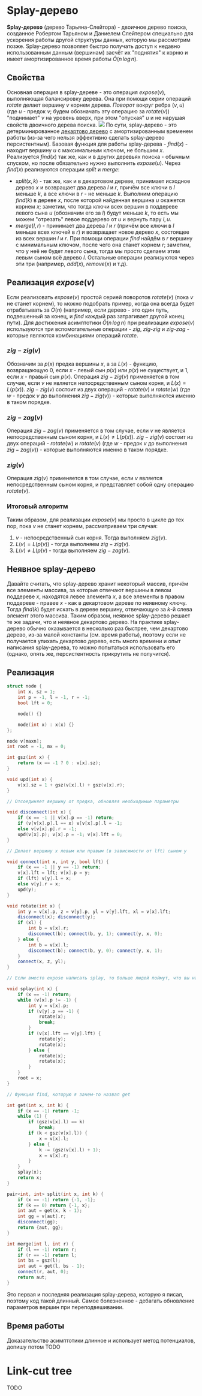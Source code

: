 # Splay-дерево

**Splay-дерево** (дерево Тарьяна-Слейтора) - двоичное дерево поиска, созданное Робертом Тарьяном и Даниелем Слейтером специально для ускорения работы другой структуры данных, которую мы рассмотрим позже. Splay-дерево позволяет быстро получать доступ к недавно использованным данным (вершинам) засчёт их "поднятия" к корню и имеет амортизированное время работы $\hat{O}(n\,log\,n)$.

## Свойства

Основная операция в splay-дереве - это операция $expose(v)$, выполняющая балансировку дерева. Она при помощи серии операций $rotate$ делает вершину $v$ корнем дерева. *Поворот* вокруг ребра $(v, u)$ (где $u$ - предок $v$; будем обозначать эту операцию за $rotate(v)$) "поднимает" $v$ на уровень вверх, при этом "опуская" $u$ и не нарушая свойств двоичного дерева поиска.
![](https://neerc.ifmo.ru/wiki/images/2/24/Зиг.png)
По сути, splay-дерево - это детерминированное [декартово дерево](https://algorithmica.org/ru/treap) с амортизированным временем работы (из-за чего нельзя эффективно сделать splay-дерево персистентным). Базовая функция для работы splay-дерева - $find(x)$ - находит вершину $u$ с максимальным ключом, не большим $x$. Реализуется $find(x)$ так же, как и в других деревьях поиска - обычным спуском,  но после  обязательно нужно выполнить $expose(u)$. Через $find(x)$ реализуются операции $split$ и $merge$: 
+ $split(x, k)$ - так же, как и в декартовом дереве, принимает исходное дерево $x$ и возвращает два дерева $l$ и $r$, причём все ключи в $l$ меньше $k$, а все ключи в $r$ - не меньше $k$. Выполним операцию $find(k)$ в дереве $x$, после которой найденная вершина $u$ окажется корнем $x$; заметим, что тогда ключи всех вершин в поддереве левого сына $u$ (обозначим его за $l$) будут меньше $k$, то есть мы можем "отрезать" левое поддерево от $u$ и вернуть пару ${l, u}$. 
+ $merge(l, r)$ - принимает два дерева $l$ и $r$ (причём все ключи в $l$ меньше всех ключей в $r$) и возвращает новое дерево $x$, состоящее из всех вершин $l$ и $r$. При помощи операции $find$ найдём в $r$ вершину с минимальным ключом, после чего она станет корнем $r$; заметим, что у неё не будет левого сына, тогда мы просто сделаем этим левым сыном всё дерево $l$.
Остальные операции реализуются через эти три (например, $add(x)$, $remove(x)$ и т.д).

## Реализация $expose(v)$

Если реализовать $expose(v)$ простой серией поворотов $rotate(v)$ (пока $v$ не станет корнем), то можно подобрать пример, когда она всегда будет отрабатывать за $O(n)$ (например, если дерево - это один путь, подвешенный за конец, и $find$ каждый раз затрагивает другой конец пути). Для достижения асимптотики $\hat{O}(n\,log\,n)$ при реализации $expose(v)$ используются три вспомогательные операции - *zig*, *zig-zig* и *zig-zag* - которые являются комбинациями операций $rotate$.

### $zig-zig(v)$

Обозначим за $p(x)$ предка вершины $x$, а за $L(x)$ - функцию, возвращающую 0, если $x$ - левый сын $p(x)$ или $p(x)$ не существует, и 1, если $x$ - правый сын $p(x)$. Операция $zig-zig(v)$ применяется в том случае, если $v$ не является непосредственным сыном корня, и $L(x)=L(p(x))$. $zig-zig(v)$ состоит из двух операций - $rotate(v)$ и $rotate(w)$ (где $w$ - предок $v$ до выполнения $zig-zig(v)$) - которые выполняются именно в таком порядке.

### $zig-zag(v)$ 

Операция $zig-zag(v)$ применяется в том случае, если $v$ не является непосредственным сыном корня, и $L(x)\neq L(p(x))$. $zig-zig(v)$ состоит из двух операций - $rotate(w)$ и $rotate(v)$ (где $w$ - предок $v$ до выполнения $zig-zag(v)$) - которые выполняются именно в таком порядке.

### $zig(v)$ 

Операция $zig(v)$ применяется в том случае, если $v$ является непосредственным сыном корня, и представляет собой одну операцию $rotate(v)$.

### Итоговый алгоритм

Таким образом, для реализации $expose(v)$ мы просто в цикле до тех пор, пока $v$ не станет корнем, рассматриваем три случая: 
1. $v$ - непосредственный сын корня. Тогда выполняем $zig(v)$.
2. $L(v) = L(p(v))$ - тогда выполняем $zig-zig(v)$.
3. $L(v) \neq L(p(v)$ - тогда выполняем $zig-zag(v)$.

## Неявное splay-дерево

Давайте считать, что splay-дерево хранит некоторый массив, причём все элементы массива, за которые отвечают вершины в левом поддереве $x$, находятся левее элемента $x$, а все элементы в правом поддереве - правее $x$ - как в декартовом дереве по неявному ключу. Тогда $find(k)$ будет искать в дереве вершину, отвечающую за $k$-й слева элемент этого массива. Таким образом, неявное splay-дерево решает те же задачи, что и неявное декартово дерево. На практике splay-дерево обычно оказывается в несколько раз быстрее, чем декартово дерево, из-за малой константы (см. время работы), поэтому если не получается упихать декартово дерево, есть много времени и опыт написания splay-дерева, то можно попытаться использовать его (однако, опять же, персистентность прикрутить не получится). 

## Реализация 

```c++
struct node {
    int x, sz = 1;
    int p = -1, l = -1, r = -1;
    bool lft = 0;

    node() {}

    node(int x) : x(x) {}
};

node v[maxn];
int root = -1, mx = 0;

int gsz(int x) {
    return (x == -1 ? 0 : v[x].sz);
}

void upd(int x) {
    v[x].sz = 1 + gsz(v[x].l) + gsz(v[x].r);
}

// Отсоединяет вершину от предка, обновляя необходимые параметры

void disconnect(int x) {
    if (x == -1 || v[x].p == -1) return;
    if (v[v[x].p].l == x) v[v[x].p].l = -1;
    else v[v[x].p].r = -1;
    upd(v[x].p); v[x].p = -1; v[x].lft = 0;
}

// Делает вершину x левым или правым (в зависимости от lft) сыном y

void connect(int x, int y, bool lft) {
    if (x == -1 || y == -1) return;
    v[x].lft = lft; v[x].p = y;
    if (lft) v[y].l = x;
    else v[y].r = x;
    upd(y);
}

void rotate(int x) {
    int y = v[x].p, z = v[y].p, yl = v[y].lft, xl = v[x].lft;
    disconnect(x); disconnect(y);
    if (xl) {
        int b = v[x].r;
        disconnect(b); connect(b, y, 1); connect(y, x, 0);
    } else {
        int b = v[x].l;
        disconnect(b); connect(b, y, 0); connect(y, x, 1);
    }
    connect(x, z, yl);
}

// Если вместо expose написать splay, то больше людей поймут, что вы написали splay-дерево, посмотрев код посылки на кф 

void splay(int x) {
    if (x == -1) return;
    while (v[x].p != -1) {
        int y = v[x].p;
        if (v[y].p == -1) {
            rotate(x);
            break;
        }
        if (v[x].lft == v[y].lft) {
            rotate(y);
            rotate(x);
        } else {
            rotate(x);
            rotate(x);
        }
    }
    root = x;
}

// Функция find, которую я зачем-то назвал get

int get(int x, int k) {
    if (x == -1) return -1;
    while (1) {
        if (gsz(v[x].l) == k)
            break;
        if (k < gsz(v[x].l)) {
            x = v[x].l;
        } else {
            k -= (gsz(v[x].l) + 1);
            x = v[x].r;
        }
    }
    splay(x);
    return x;
}

pair<int, int> split(int x, int k) {
    if (x == -1) return {-1, -1};
    if (k == 0) return {-1, x};
    int aut = get(x, k - 1);
    int gg = v[aut].r;
    disconnect(gg);
    return {aut, gg};
}

int merge(int l, int r) {
    if (l == -1) return r;
    if (r == -1) return l;
    int bs = gsz(l);
    int aut = get(l, bs - 1);
    connect(r, aut, 0);
    return aut;
}
```

Это первая и последняя реализация splay-дерева, которую я писал, поэтому код такой длинный. Самое болезненное - дебагать обновление параметров вершин при переподвешивании.

## Время работы

Доказательство асимптотики длинное и использует метод потенциалов, допишу потом TODO

# Link-cut tree

TODO
